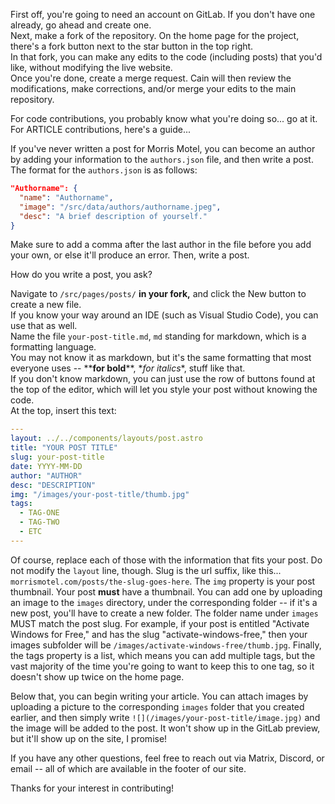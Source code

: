 First off, you're going to need an account on GitLab. If you don't have one already, go ahead and create one.  
Next, make a fork of the repository. On the home page for the project, there's a fork button next to the star button in the top right.  
In that fork, you can make any edits to the code (including posts) that you'd like, without modifying the live website.  
Once you're done, create a merge request. Cain will then review the modifications, make corrections, and/or merge your edits to the main repository.

For code contributions, you probably know what you're doing so... go at it.  
For ARTICLE contributions, here's a guide...

If you've never written a post for Morris Motel, you can become an author by adding your information to the `authors.json` file, and then write a post. 
The format for the `authors.json` is as follows:
```json
"Authorname": {
  "name": "Authorname",
  "image": "/src/data/authors/authorname.jpeg",
  "desc": "A brief description of yourself."
}
```
Make sure to add a comma after the last author in the file before you add your own, or else it'll produce an error.
Then, write a post. 

How do you write a post, you ask?

Navigate to `/src/pages/posts/` **in your fork,** and click the New button to create a new file.  
If you know your way around an IDE (such as Visual Studio Code), you can use that as well.  
Name the file `your-post-title.md`, `md` standing for markdown, which is a formatting language.  
You may not know it as markdown, but it's the same formatting that most everyone uses -- \*\***for bold**\*\*, \**for italics*\*, stuff like that.  
If you don't know markdown, you can just use the row of buttons found at the top of the editor, which will let you style your post without knowing the code.  
At the top, insert this text:
```yaml
---
layout: ../../components/layouts/post.astro
title: "YOUR POST TITLE"
slug: your-post-title
date: YYYY-MM-DD
author: "AUTHOR"
desc: "DESCRIPTION"
img: "/images/your-post-title/thumb.jpg"
tags:
  - TAG-ONE
  - TAG-TWO
  - ETC
---
```

Of course, replace each of those with the information that fits your post.  Do not modify the `layout` line, though. Slug is the url suffix, like this... `morrismotel.com/posts/the-slug-goes-here`. The `img` property is your post thumbnail. Your post **must** have a thumbnail. You can add one by uploading an image to the `images` directory, under the corresponding folder -- if it's a new post, you'll have to create a new folder. The folder name under `images` MUST match the post slug. For example, if your post is entitled "Activate Windows for Free," and has the slug "activate-windows-free," then your images subfolder will be `/images/activate-windows-free/thumb.jpg`. Finally, the tags property is a list, which means you can add multiple tags, but the vast majority of the time you're going to want to keep this to one tag, so it doesn't show up twice on the home page. 

Below that, you can begin writing your article. You can attach images by uploading a picture to the corresponding `images` folder that you created earlier, and then simply write `![](/images/your-post-title/image.jpg)` and the image will be added to the post. It won't show up in the GitLab preview, but it'll show up on the site, I promise!

If you have any other questions, feel free to reach out via Matrix, Discord, or email -- all of which are available in the footer of our site.

Thanks for your interest in contributing!